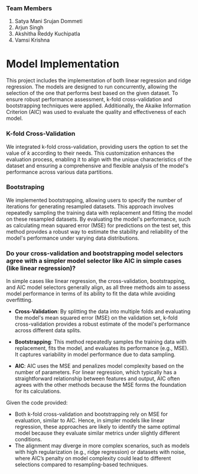 ### Team Members

1. Satya Mani Srujan Dommeti  
2. Arjun Singh  
3. Akshitha Reddy Kuchipatla  
4. Vamsi Krishna  



# Model Implementation
This project includes the implementation of both linear regression and ridge regression. The models are designed to run concurrently, allowing the selection of the one that performs best based on the given dataset. To ensure robust performance assessment, k-fold cross-validation and bootstrapping techniques were applied. Additionally, the Akaike Information Criterion (AIC) was used to evaluate the quality and effectiveness of each model.

### K-fold Cross-Validation
We integrated k-fold cross-validation, providing users the option to set the value of *k* according to their needs. This customization enhances the evaluation process, enabling it to align with the unique characteristics of the dataset and ensuring a comprehensive and flexible analysis of the model's performance across various data partitions.

### Bootstraping
We implemented bootstrapping, allowing users to specify the number of iterations for generating resampled datasets. This approach involves repeatedly sampling the training data with replacement and fitting the model on these resampled datasets. By evaluating the model's performance, such as calculating mean squared error (MSE) for predictions on the test set, this method provides a robust way to estimate the stability and reliability of the model's performance under varying data distributions.

### Do your cross-validation and bootstrapping model selectors agree with a simpler model selector like AIC in simple cases (like linear regression)?
In simple cases like linear regression, the cross-validation, bootstrapping, and AIC model selectors generally align, as all three methods aim to assess model performance in terms of its ability to fit the data while avoiding overfitting.

- **Cross-Validation**: By splitting the data into multiple folds and evaluating the model's mean squared error (MSE) on the validation set, k-fold cross-validation provides a robust estimate of the model's performance across different data splits.

- **Bootstrapping**: This method repeatedly samples the training data with replacement, fits the model, and evaluates its performance (e.g., MSE). It captures variability in model performance due to data sampling.

- **AIC**: AIC uses the MSE and penalizes model complexity based on the number of parameters. For linear regression, which typically has a straightforward relationship between features and output, AIC often agrees with the other methods because the MSE forms the foundation for its calculations.

Given the code provided:
- Both k-fold cross-validation and bootstrapping rely on MSE for evaluation, similar to AIC. Hence, in simpler models like linear regression, these approaches are likely to identify the same optimal model because they evaluate similar metrics under slightly different conditions.
- The alignment may diverge in more complex scenarios, such as models with high regularization (e.g., ridge regression) or datasets with noise, where AIC’s penalty on model complexity could lead to different selections compared to resampling-based techniques.
